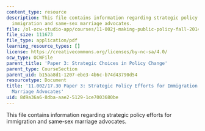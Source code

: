 ```yaml
---
content_type: resource
description: This file contains information regarding strategic policy efforts for
  immigration and same-sex marriage advocates.
file: /ol-ocw-studio-app/courses/11-002j-making-public-policy-fall-2014/8d9a36a68dbaaae251291ce7003680be_MIT11_002JF14_pa3stud2.pdf
file_size: 111673
file_type: application/pdf
learning_resource_types: []
license: https://creativecommons.org/licenses/by-nc-sa/4.0/
ocw_type: OCWFile
parent_title: 'Paper 3: Strategic Choices in Policy Change'
parent_type: CourseSection
parent_uid: b15aa8d1-1207-ebe3-4b6c-b74d43790d54
resourcetype: Document
title: '11.002/17.30 Paper 3: Strategic Policy Efforts for Immigration and Same-Sex
  Marriage Advocates'
uid: 8d9a36a6-8dba-aae2-5129-1ce7003680be
---
```

This file contains information regarding strategic policy efforts for immigration and same-sex marriage advocates.